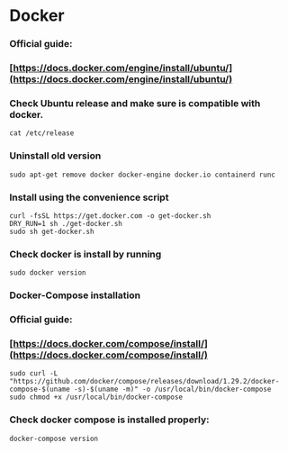 # Docker



### Official guide:  

### [https://docs.docker.com/engine/install/ubuntu/](https://docs.docker.com/engine/install/ubuntu/)

### Check Ubuntu release and make sure is compatible with docker.

```text
cat /etc/release
```

### Uninstall old version

```text
sudo apt-get remove docker docker-engine docker.io containerd runc
```

### Install using the convenience script

```text
curl -fsSL https://get.docker.com -o get-docker.sh
DRY_RUN=1 sh ./get-docker.sh
sudo sh get-docker.sh
```

### Check docker is install by running

```text
sudo docker version
```

### Docker-Compose installation

### Official guide: 

### [https://docs.docker.com/compose/install/](https://docs.docker.com/compose/install/)

```text
sudo curl -L "https://github.com/docker/compose/releases/download/1.29.2/docker-compose-$(uname -s)-$(uname -m)" -o /usr/local/bin/docker-compose
sudo chmod +x /usr/local/bin/docker-compose
```

### Check docker compose is installed properly:

```text
docker-compose version
```


